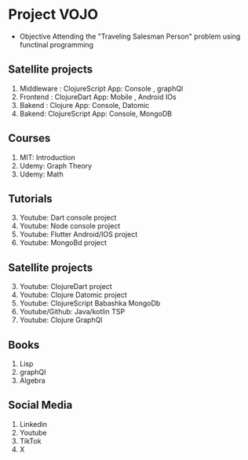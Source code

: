 # Project VOJO
- Objective Attending the "Traveling Salesman Person" problem using functinal programming

## Satellite projects
 
1. Middleware : ClojureScript		App: Console , graphQl	
2. Frontend : ClojureDart		App: Mobile , Android IOs
3. Bakend : Clojure			App: Console, Datomic
4. Bakend: ClojureScript 		App: Console, MongoDB

## Courses
1. MIT: Introduction
2. Udemy: Graph Theory
3. Udemy: Math

## Tutorials
3. Youtube: Dart console project
4. Youtube: Node console project
5. Youtube: Flutter Android/IOS project
6. Youtube: MongoBd project

## Satellite projects
3. Youtube: ClojureDart project
4. Youtube: Clojure Datomic project
5. Youtube: ClojureScript Babashka MongoDb 
6. Youtube/Github: Java/kotlin TSP
7. Youtube: Clojure GraphQl

## Books
1. Lisp
2. graphQl
3. Algebra

## Social Media
1. Linkedin
2. Youtube
3. TikTok
4. X
